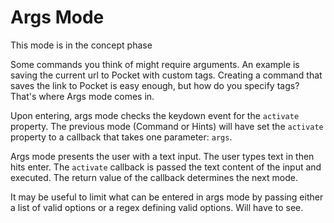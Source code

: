 # Args Mode

This mode is in the concept phase

Some commands you think of might require arguments. An example is saving the current url to Pocket with custom tags. Creating a command that saves the link to Pocket is easy enough, but how do you specify tags? That's where Args mode comes in. 

Upon entering, args mode checks the keydown event for the `activate` property. The previous mode (Command or Hints) will have set the `activate` property to a callback that takes one parameter: `args`.

Args mode presents the user with a text input. The user types text in then hits enter. The `activate` callback is passed the text content of the input and executed. The return value of the callback determines the next mode.

It may be useful to limit what can be entered in args mode by passing either a list of valid options or a regex defining valid options. Will have to see.
